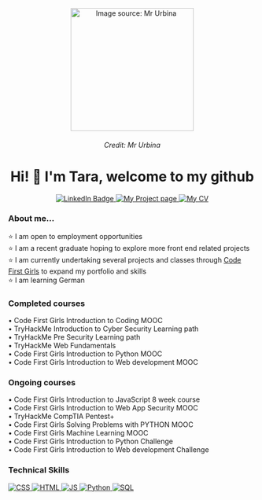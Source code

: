 
<div id="header" align="center">
  <img src="https://media.giphy.com/media/v1.Y2lkPTc5MGI3NjExdmNjcHkyN2Z3djYxZ2I0dzdraW1iMDhtZDdqMmNzNmpvczU1amRocSZlcD12MV9pbnRlcm5hbF9naWZfYnlfaWQmY3Q9cw/paTz7UZbPfTZFRYnnB/giphy.gif" width="250" alt="Image source: Mr Urbina"/>
  <h6 align="center" font-size:20px >Credit: Mr Urbina</h6>
</div>

<div id="about-me-title" align="center" >
  <h1>Hi! 👋 I'm Tara, welcome to my github </h1>

<div id="badges">
  <a href="https://www.linkedin.com/in/tara-patterson-a2098b195/">
    <img src="https://img.shields.io/badge/LinkedIn-blue?style=for-the-badge&logo=linkedin&logoColor=white" alt="LinkedIn Badge"/>
  </a>
  <a href="https://github.com/Tara2805/Tarapatterson.github.io">
    <img src="https://img.shields.io/badge/My%20Projects-pink?style=for-the-badge" alt="My Project page"/>
  </a>
  <a href="https://tara2805.github.io/resume/">
    <img src="https://img.shields.io/badge/My%20CV-violet?style=for-the-badge" alt="My CV"/>
  </a>
</div>
</div>

<div id="about-me">
<h3>About me...</h3>
⭐ I am open to employment opportunities<br>
⭐ I am a recent graduate hoping to explore more front end related projects<br>
⭐ I am currently undertaking several projects and classes through <a href="https://codefirstgirls.com/?utm_medium=ppc&utm_source=adwords">Code First Girls</a> to expand my portfolio and skills <br>
⭐ I am learning German
</div>

<div id="completed-course">
<h3>Completed courses</h3>
• Code First Girls Introduction to Coding MOOC  <br>
• TryHackMe Introduction to Cyber Security Learning path <br>
• TryHackMe Pre Security Learning path <br>
• TryHackMe Web Fundamentals <br>
• Code First Girls Introduction to Python MOOC <br>
• Code First Girls Introduction to Web development MOOC <br>

<h3>Ongoing courses</h3>
• Code First Girls Introduction to JavaScript 8 week course <br>
• Code First Girls Introduction to Web App Security MOOC <br>
• TryHackMe CompTIA Pentest+ <br>
• Code First Girls Solving Problems with PYTHON MOOC<br>
• Code First Girls Machine Learning MOOC<br>
• Code First Girls Introduction to Python Challenge <br>
• Code First Girls Introduction to Web development Challenge <br>
</div>

<div id="technical skills">
<h3>Technical Skills</h3>
  <a href="">
    <img src="https://img.shields.io/badge/css3-%231572B6.svg?style=for-the-badge&logo=css3&logoColor=white" alt="CSS"/>
  </a>
<a href="">
    <img src="https://img.shields.io/badge/html5-%23E34F26.svg?style=for-the-badge&logo=html5&logoColor=white" alt="HTML"/>
  </a>
  <a href="">
    <img src="https://img.shields.io/badge/javascript-%23323330.svg?style=for-the-badge&logo=javascript&logoColor=%23F7DF1E" alt="JS"/>
  </a>
  <a href="">
    <img src="https://img.shields.io/badge/python-3670A0?style=for-the-badge&logo=python&logoColor=ffdd54" alt="Python"/>
  </a>
  <a href="">
    <img src="https://img.shields.io/badge/mysql-%2300f.svg?style=for-the-badge&logo=mysql&logoColor=white" alt="SQL"/>
  </a>
</div>
